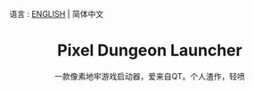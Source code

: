 语言 : [ENGLISH](./README.md) | 简体中文 
<h1 align="center">Pixel Dungeon Launcher</h1>
<div align="center">一款像素地牢游戏启动器，爱来自QT。个人渣作，轻喷</div><br>